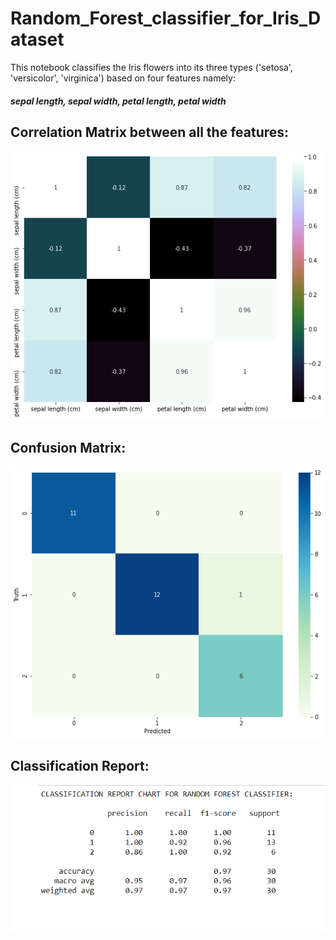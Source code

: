 # Random_Forest_classifier_for_Iris_Dataset

This notebook classifies the Iris flowers into its three types ('setosa', 'versicolor', 'virginica') based on four features namely:
##### sepal length,	sepal width,	petal length,	petal width

## Correlation Matrix between all the features:

![GitHub Logo](/correlation_matrix.png)

## Confusion Matrix:

![GitHub Logo](/confusion_matrix.png)

## Classification Report:

![GitHub Logo](/classification_report.png)
